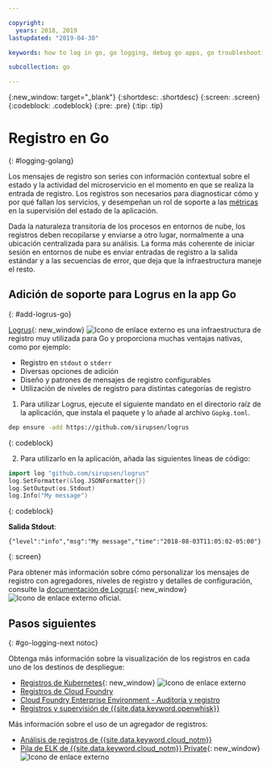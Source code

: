```yaml
---

copyright:
  years: 2018, 2019
lastupdated: "2019-04-30"

keywords: how to log in go, go logging, debug go apps, go troubleshooting, logrus go, go stdout

subcollection: go

---
```


{:new_window: target="_blank"}
{:shortdesc: .shortdesc}
{:screen: .screen}
{:codeblock: .codeblock}
{:pre: .pre}
{:tip: .tip}

# Registro en Go
{: #logging-golang}

Los mensajes de registro son series con información contextual sobre el estado y la actividad del microservicio en el momento en que se realiza la entrada de registro. Los registros son necesarios para diagnosticar cómo y por qué fallan los servicios, y desempeñan un rol de soporte a las [métricas](/docs/go?topic=go-go-appmetrics) en la supervisión del estado de la aplicación.

Dada la naturaleza transitoria de los procesos en entornos de nube, los registros deben recopilarse y enviarse a otro lugar, normalmente a una ubicación centralizada para su análisis. La forma más coherente de iniciar sesión en entornos de nube es enviar entradas de registro a la salida estándar y a las secuencias de error, que deja que la infraestructura maneje el resto.

## Adición de soporte para Logrus en la app Go
{: #add-logrus-go}

[Logrus](https://github.com/sirupsen/logrus){: new_window} ![Icono de enlace externo](../icons/launch-glyph.svg "Icono de enlace externo") es una infraestructura de registro muy utilizada para Go y proporciona muchas ventajas nativas, como por ejemplo: 
 * Registro en `stdout` o `stderr`
 * Diversas opciones de adición
 * Diseño y patrones de mensajes de registro configurables
 * Utilización de niveles de registro para distintas categorías de registro

1. Para utilizar Logrus, ejecute el siguiente mandato en el directorio raíz de la aplicación, que instala el paquete y lo añade al archivo `Gopkg.toml`.
  ```bash
  dep ensure -add https://github.com/sirupsen/logrus
  ```
  {: codeblock}

2. Para utilizarlo en la aplicación, añada las siguientes líneas de código:
  ```go
  import log "github.com/sirupsen/logrus"
  log.SetFormatter(&log.JSONFormatter{})
  log.SetOutput(os.Stdout)
  log.Info("My message")
  ```
  {: codeblock}

  **Salida Stdout**:
  ```
  {"level":"info","msg":"My message","time":"2018-08-03T11:05:02-05:00"}
  ```
  {: screen}

Para obtener más información sobre cómo personalizar los mensajes de registro con agregadores, niveles de registro y detalles de configuración, consulte la [documentación de Logrus](https://godoc.org/gopkg.in/Sirupsen/logrus.v0){: new_window} ![Icono de enlace externo](../icons/launch-glyph.svg "Icono de enlace externo") oficial.

## Pasos siguientes
{: #go-logging-next notoc}

Obtenga más información sobre la visualización de los registros en cada uno de los destinos de despliegue:
* [Registros de Kubernetes](https://kubernetes.io/docs/concepts/cluster-administration/logging/){: new_window} ![Icono de enlace externo](../icons/launch-glyph.svg "Icono de enlace externo")
* [Registros de Cloud Foundry](/docs/cli/reference/bluemix_cli?topic=cloud-cli-ibmcloud_cli#ibmcloud_app_logs)
* [Cloud Foundry Enterprise Environment - Auditoría y registro](/docs/cloud-foundry?topic=cloud-foundry-auditing-logging#auditing-logging)
* [Registros y supervisión de {{site.data.keyword.openwhisk}}](/docs/openwhisk?topic=cloud-functions-openwhisk_logs#openwhisk_logs)

Más información sobre el uso de un agregador de registros:
* [Análisis de registros de {{site.data.keyword.cloud_notm}}](/docs/services/CloudLogAnalysis?topic=cloudloganalysis-log_analysis_ov#log_analysis_ov)
* [Pila de ELK de {{site.data.keyword.cloud_notm}} Private](https://www.ibm.com/support/knowledgecenter/en/SSBS6K_2.1.0.2/manage_metrics/logging_elk.html){: new_window} ![Icono de enlace externo](../icons/launch-glyph.svg "Icono de enlace externo")
